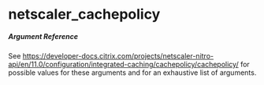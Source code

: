 # netscaler_cachepolicy

##### Argument Reference

See https://developer-docs.citrix.com/projects/netscaler-nitro-api/en/11.0/configuration/integrated-caching/cachepolicy/cachepolicy/ for possible values for these arguments and for an exhaustive list of arguments.


